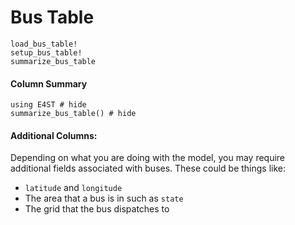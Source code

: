 Bus Table
=========

```@docs
load_bus_table!
setup_bus_table!
summarize_bus_table
```

#### Column Summary

```@example
using E4ST # hide
summarize_bus_table() # hide
```

#### Additional Columns:

Depending on what you are doing with the model, you may require additional fields associated with buses.  These could be things like:
* `latitude` and `longitude`
* The area that a bus is in such as `state`
* The grid that the bus dispatches to